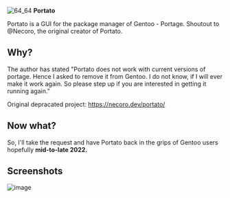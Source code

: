 ![64_64](https://user-images.githubusercontent.com/20936398/150125896-e8e94095-c383-40c6-a1e0-1729fce19612.png) **Portato**

Portato is a GUI for the package manager of Gentoo - Portage. Shoutout to @Necoro, the original creator of Portato.

## Why? 

The author has stated "Portato does not work with current versions of portage. Hence I asked to remove it from Gentoo. I do not know, if I will ever make it work again. So please step up if you are interested in getting it running again."

Original depracated project: https://necoro.dev/portato/

## Now what?

So, I'll take the request and have Portato back in the grips of Gentoo users hopefully **mid-to-late 2022.**

## Screenshots

![image](https://user-images.githubusercontent.com/20936398/150138840-95f019b7-db0a-4bfe-bfb7-05eb01c2f604.png)
